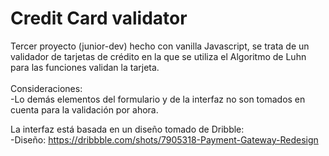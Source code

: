 # Credit Card validator
Tercer proyecto (junior-dev) hecho con vanilla Javascript, se trata de un validador de tarjetas de crédito en la que se utiliza el Algoritmo de Luhn para las funciones
validan la tarjeta. <br><br>
Consideraciones:<br>
-Lo demás elementos del formulario y de la interfaz no son tomados en cuenta para la validación por ahora.

La interfaz está basada en un diseño tomado de Dribble:<br>
-Diseño: https://dribbble.com/shots/7905318-Payment-Gateway-Redesign
